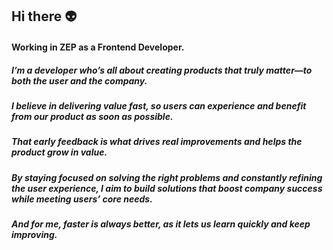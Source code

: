 <!-- ### 🦾 Skills
**Strong & Experienced**
<div>
  <span><img src="https://img.shields.io/badge/React-61DAFB?style=flat-square&logo=react&logoColor=fff"/></span>
  <span><img src="https://img.shields.io/badge/Nextjs-000?style=flat-square&logo=next.js&logoColor=fff"/></span>
  <span><img src="https://img.shields.io/badge/TypeScript-0055FF?style=flat-square&logo=typescript&logoColor=fff"/></span>
  <span><img src="https://img.shields.io/badge/AngularJS-E23237?style=flat-square&logo=angularjs&logoColor=fff"/></span>
  <span><img src="https://img.shields.io/badge/Redux-764ABC?style=flat-square&logo=redux&logoColor=fff"/></span>
  <span><img src="https://img.shields.io/badge/Mobx-F24E1E?style=flat-square&logo=mobx&logoColor=fff"/></span>
  <span><img src="https://img.shields.io/badge/SCSS-CC6699?style=flat-square&logo=sass&logoColor=fff"/></span>
  
 </div>
 <br />
 <div>
  <span><img src="https://img.shields.io/badge/Node.js-339933?style=flat-square&logo=node.js&logoColor=fff"/></span>
  <span><img src="https://img.shields.io/badge/tailwindcss-06B6D4?style=flat-square&logo=tailwindcss&logoColor=fff"/></span>
  <span><img src="https://img.shields.io/badge/framer motion-0055FF?style=flat-square&logo=Framer&logoColor=fff"/></span>
  <span><img src="https://img.shields.io/badge/ESLint-4B32C3?style=flat-square&logo=eslint&logoColor=fff"/></span>
 </div>
 <br />
 
**Tools**
<div>
  <span><img src="https://img.shields.io/badge/notion-000?style=flat-square&logo=Notion&logoColor=fff"/></span>
  <span><img src="https://img.shields.io/badge/Figma-F24E1E?style=flat-square&logo=Figma&logoColor=fff"/></span>
 </div>
 <br /> --->

 ## Hi there 👽
 #### Working in ZEP as a Frontend Developer.
 ##### I’m a developer who’s all about creating products that truly matter—to both the user and the company.
 ##### I believe in delivering value fast, so users can experience and benefit from our product as soon as possible.
 ##### That early feedback is what drives real improvements and helps the product grow in value.
 ##### By staying focused on solving the right problems and constantly refining the user experience, I aim to build solutions that boost company success while meeting users’ core needs.
 ##### And for me, faster is always better, as it lets us learn quickly and keep improving.

<!--### 
#### I Love these things
<span><img src="https://img.shields.io/badge/Nextjs-000?style=flat-square&logo=next.js&logoColor=fff"/></span>
<span><img src="https://img.shields.io/badge/React-61DAFB?style=flat-square&logo=react&logoColor=fff"/></span>
<span><img src="https://img.shields.io/badge/TypeScript-0055FF?style=flat-square&logo=typescript&logoColor=fff"/></span>
<span><img src="https://img.shields.io/badge/tailwindcss-06B6D4?style=flat-square&logo=tailwindcss&logoColor=fff"/></span>
--->

<!--
### 📝 최근 블로그 포스트
[![Velog's GitHub stats](https://velog-readme-stats.vercel.app/api?name=jvn4dev&color=dark)](https://velog.io/@jvn4dev)


### 🔨 블로그 이사 중
이사 중인 블로그 링크: [jvn4blog](https://jvn4log.vercel.app/) -->
